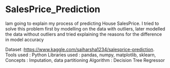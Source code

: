 # SalesPrice_Prediction
Iam going to explain my process of predicting House SalesPrice.  I tried to solve this problem first by modelling on the data with outliers, later modelled the data without outliers and tried explaining the reasons for the difference in model accuracy



Dataset :https://www.kaggle.com/saiharsha1234/salesprice-prediction. Tools used : Python Libraries used : pandas, numpy, matplotlib, sklearn, Concepts : Imputation, data partitioning Algorithm : Decision Tree Regressor
